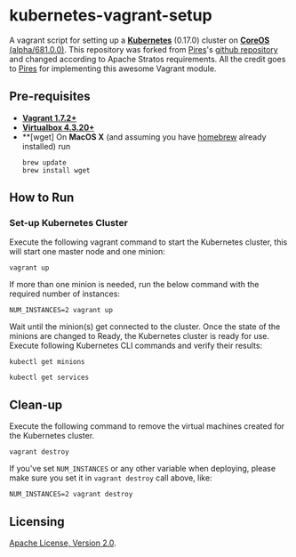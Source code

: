 # kubernetes-vagrant-setup
A vagrant script for setting up a **[Kubernetes](https://github.com/GoogleCloudPlatform/kubernetes)** (0.17.0)
cluster on 
**[CoreOS](https://coreos.com)** [(alpha/681.0.0)](https://coreos.com/releases/). This repository was forked from  [Pires](https://github.com/pires)'s [github repository](https://github.com/pires/kubernetes-vagrant-coreos-cluster) and changed according to Apache Stratos requirements. All the credit goes to [Pires](https://github.com/pires) for implementing this awesome Vagrant module.

## Pre-requisites

 * **[Vagrant 1.7.2+](https://www.vagrantup.com)**
 * **[Virtualbox 4.3.20+](https://www.virtualbox.org)**
 * **[wget] On **MacOS X** (and assuming you have [homebrew](http://brew.sh) already installed) run
   ```
   brew update
   brew install wget
   ```

## How to Run

### Set-up Kubernetes Cluster

Execute the following vagrant command to start the Kubernetes cluster, this will start one master node and one minion:

```
vagrant up 
```

If more than one minion is needed, run the below command with the required number of instances:

```
NUM_INSTANCES=2 vagrant up
```

Wait until the minion(s) get connected to the cluster. Once the state of the minions are changed to Ready, the Kubernetes cluster is ready for use. Execute following Kubernetes CLI commands and verify their results:

```
kubectl get minions
```
```
kubectl get services
```

## Clean-up

Execute the following command to remove the virtual machines created for the Kubernetes cluster.
```
vagrant destroy
```

If you've set `NUM_INSTANCES` or any other variable when deploying, please make sure you set it in `vagrant destroy` call above, like:

```
NUM_INSTANCES=2 vagrant destroy
```

## Licensing

[Apache License, Version 2.0](http://opensource.org/licenses/Apache-2.0).

